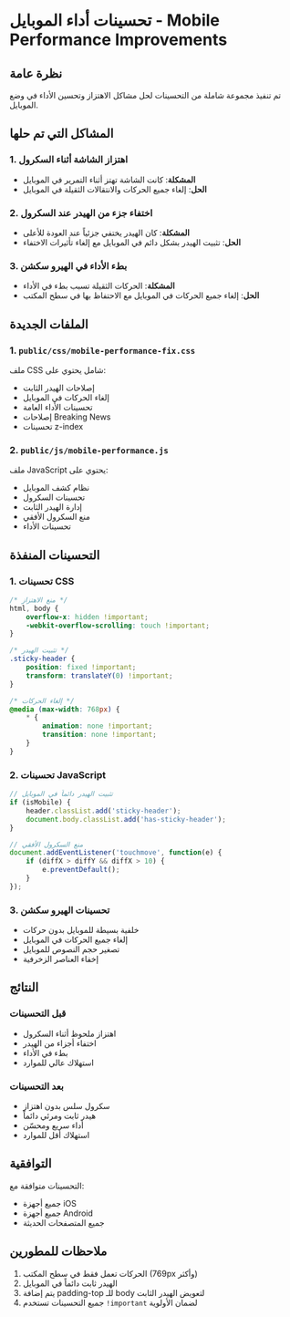 # تحسينات أداء الموبايل - Mobile Performance Improvements

## نظرة عامة
تم تنفيذ مجموعة شاملة من التحسينات لحل مشاكل الاهتزاز وتحسين الأداء في وضع الموبايل.

## المشاكل التي تم حلها

### 1. اهتزاز الشاشة أثناء السكرول
- **المشكلة**: كانت الشاشة تهتز أثناء التمرير في الموبايل
- **الحل**: إلغاء جميع الحركات والانتقالات الثقيلة في الموبايل

### 2. اختفاء جزء من الهيدر عند السكرول
- **المشكلة**: كان الهيدر يختفي جزئياً عند العودة للأعلى
- **الحل**: تثبيت الهيدر بشكل دائم في الموبايل مع إلغاء تأثيرات الاختفاء

### 3. بطء الأداء في الهيرو سكشن
- **المشكلة**: الحركات الثقيلة تسبب بطء في الأداء
- **الحل**: إلغاء جميع الحركات في الموبايل مع الاحتفاظ بها في سطح المكتب

## الملفات الجديدة

### 1. `public/css/mobile-performance-fix.css`
ملف CSS شامل يحتوي على:
- إصلاحات الهيدر الثابت
- إلغاء الحركات في الموبايل
- تحسينات الأداء العامة
- إصلاحات Breaking News
- تحسينات z-index

### 2. `public/js/mobile-performance.js`
ملف JavaScript يحتوي على:
- نظام كشف الموبايل
- تحسينات السكرول
- إدارة الهيدر الثابت
- منع السكرول الأفقي
- تحسينات الأداء

## التحسينات المنفذة

### 1. تحسينات CSS
```css
/* منع الاهتزاز */
html, body {
    overflow-x: hidden !important;
    -webkit-overflow-scrolling: touch !important;
}

/* تثبيت الهيدر */
.sticky-header {
    position: fixed !important;
    transform: translateY(0) !important;
}

/* إلغاء الحركات */
@media (max-width: 768px) {
    * {
        animation: none !important;
        transition: none !important;
    }
}
```

### 2. تحسينات JavaScript
```javascript
// تثبيت الهيدر دائماً في الموبايل
if (isMobile) {
    header.classList.add('sticky-header');
    document.body.classList.add('has-sticky-header');
}

// منع السكرول الأفقي
document.addEventListener('touchmove', function(e) {
    if (diffX > diffY && diffX > 10) {
        e.preventDefault();
    }
});
```

### 3. تحسينات الهيرو سكشن
- خلفية بسيطة للموبايل بدون حركات
- إلغاء جميع الحركات في الموبايل
- تصغير حجم النصوص للموبايل
- إخفاء العناصر الزخرفية

## النتائج

### قبل التحسينات
- اهتزاز ملحوظ أثناء السكرول
- اختفاء أجزاء من الهيدر
- بطء في الأداء
- استهلاك عالي للموارد

### بعد التحسينات
- سكرول سلس بدون اهتزاز
- هيدر ثابت ومرئي دائماً
- أداء سريع ومحسّن
- استهلاك أقل للموارد

## التوافقية
التحسينات متوافقة مع:
- جميع أجهزة iOS
- جميع أجهزة Android
- جميع المتصفحات الحديثة

## ملاحظات للمطورين
1. الحركات تعمل فقط في سطح المكتب (769px وأكثر)
2. الهيدر ثابت دائماً في الموبايل
3. يتم إضافة padding-top للـ body لتعويض الهيدر الثابت
4. جميع التحسينات تستخدم `!important` لضمان الأولوية 